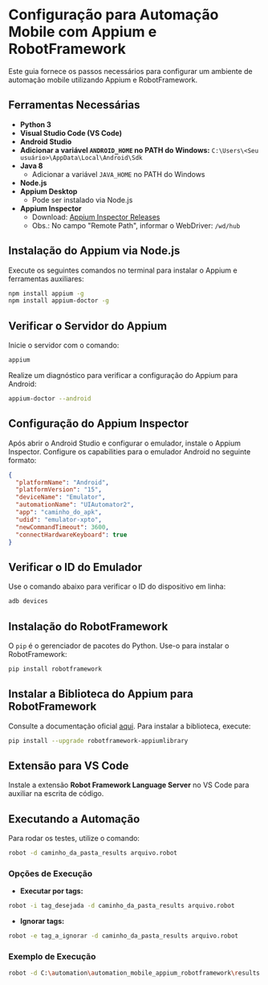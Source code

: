 
# Configuração para Automação Mobile com Appium e RobotFramework

Este guia fornece os passos necessários para configurar um ambiente de automação mobile utilizando Appium e RobotFramework.

## Ferramentas Necessárias

- **Python 3**
- **Visual Studio Code (VS Code)**
- **Android Studio**
- **Adicionar a variável `ANDROID_HOME` no PATH do Windows:**
  `C:\Users\<Seu usuário>\AppData\Local\Android\Sdk`
- **Java 8**
  - Adicionar a variável `JAVA_HOME` no PATH do Windows
- **Node.js**
- **Appium Desktop**
  - Pode ser instalado via Node.js
- **Appium Inspector**
  - Download: [Appium Inspector Releases](https://github.com/appium/appium-inspector/releases)
  - Obs.: No campo "Remote Path", informar o WebDriver: `/wd/hub`

## Instalação do Appium via Node.js

Execute os seguintes comandos no terminal para instalar o Appium e ferramentas auxiliares:

```bash
npm install appium -g
npm install appium-doctor -g
```

## Verificar o Servidor do Appium

Inicie o servidor com o comando:

```bash
appium
```

Realize um diagnóstico para verificar a configuração do Appium para Android:

```bash
appium-doctor --android
```

## Configuração do Appium Inspector

Após abrir o Android Studio e configurar o emulador, instale o Appium Inspector. Configure os capabilities para o emulador Android no seguinte formato:

```json
{
  "platformName": "Android",
  "platformVersion": "15",
  "deviceName": "Emulator",
  "automationName": "UIAutomator2",
  "app": "caminho_do_apk",
  "udid": "emulator-xpto",
  "newCommandTimeout": 3600,
  "connectHardwareKeyboard": true
}
```

## Verificar o ID do Emulador

Use o comando abaixo para verificar o ID do dispositivo em linha:

```bash
adb devices
```

## Instalação do RobotFramework

O `pip` é o gerenciador de pacotes do Python. Use-o para instalar o RobotFramework:

```bash
pip install robotframework
```

## Instalar a Biblioteca do Appium para RobotFramework

Consulte a documentação oficial [aqui](https://github.com/serhatbolsu/robotframework-appiumlibrary?tab=readme-ov-file). Para instalar a biblioteca, execute:

```bash
pip install --upgrade robotframework-appiumlibrary
```

## Extensão para VS Code

Instale a extensão **Robot Framework Language Server** no VS Code para auxiliar na escrita de código.

## Executando a Automação

Para rodar os testes, utilize o comando:

```bash
robot -d caminho_da_pasta_results arquivo.robot
```

### Opções de Execução

- **Executar por tags:**

```bash
robot -i tag_desejada -d caminho_da_pasta_results arquivo.robot
```

- **Ignorar tags:**

```bash
robot -e tag_a_ignorar -d caminho_da_pasta_results arquivo.robot
```

### Exemplo de Execução

```bash
robot -d C:\automation\automation_mobile_appium_robotframework\results -i login tests\login.robot
```

